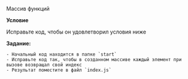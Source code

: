 Массив функций

**Условие**

Исправьте код, чтобы он удовлетворил условия ниже

**Задание:**

    - Начальный код находится в папке `start`
    - Исправьте код так, чтобы в созданном массиве каждый элемент при вызове возвращал свой индекс
    - Результат поместите в файл `index.js`
